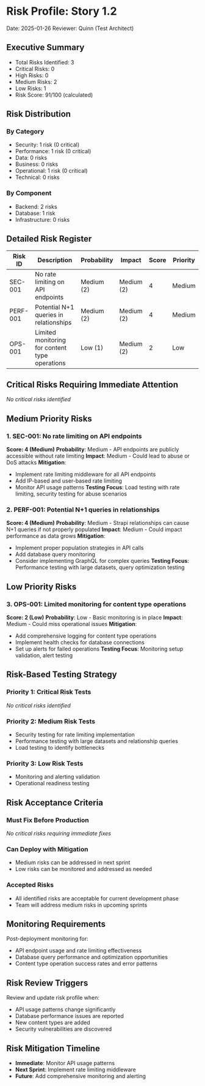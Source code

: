 # Risk Profile: Story 1.2

Date: 2025-01-26
Reviewer: Quinn (Test Architect)

## Executive Summary

- Total Risks Identified: 3
- Critical Risks: 0
- High Risks: 0
- Medium Risks: 2
- Low Risks: 1
- Risk Score: 91/100 (calculated)

## Risk Distribution

### By Category

- Security: 1 risk (0 critical)
- Performance: 1 risk (0 critical)
- Data: 0 risks
- Business: 0 risks
- Operational: 1 risk (0 critical)
- Technical: 0 risks

### By Component

- Backend: 2 risks
- Database: 1 risk
- Infrastructure: 0 risks

## Detailed Risk Register

| Risk ID  | Description             | Probability | Impact     | Score | Priority |
| -------- | ----------------------- | ----------- | ---------- | ----- | -------- |
| SEC-001  | No rate limiting on API endpoints | Medium (2) | Medium (2) | 4 | Medium |
| PERF-001 | Potential N+1 queries in relationships | Medium (2) | Medium (2) | 4 | Medium |
| OPS-001  | Limited monitoring for content type operations | Low (1) | Medium (2) | 2 | Low |

## Critical Risks Requiring Immediate Attention

*No critical risks identified*

## Medium Priority Risks

### 1. SEC-001: No rate limiting on API endpoints

**Score: 4 (Medium)**
**Probability**: Medium - API endpoints are publicly accessible without rate limiting
**Impact**: Medium - Could lead to abuse or DoS attacks
**Mitigation**:
- Implement rate limiting middleware for all API endpoints
- Add IP-based and user-based rate limiting
- Monitor API usage patterns
**Testing Focus**: Load testing with rate limiting, security testing for abuse scenarios

### 2. PERF-001: Potential N+1 queries in relationships

**Score: 4 (Medium)**
**Probability**: Medium - Strapi relationships can cause N+1 queries if not properly populated
**Impact**: Medium - Could impact performance as data grows
**Mitigation**:
- Implement proper population strategies in API calls
- Add database query monitoring
- Consider implementing GraphQL for complex queries
**Testing Focus**: Performance testing with large datasets, query optimization testing

## Low Priority Risks

### 3. OPS-001: Limited monitoring for content type operations

**Score: 2 (Low)**
**Probability**: Low - Basic monitoring is in place
**Impact**: Medium - Could miss operational issues
**Mitigation**:
- Add comprehensive logging for content type operations
- Implement health checks for database connections
- Set up alerts for failed operations
**Testing Focus**: Monitoring setup validation, alert testing

## Risk-Based Testing Strategy

### Priority 1: Critical Risk Tests

*No critical risks identified*

### Priority 2: Medium Risk Tests

- Security testing for rate limiting implementation
- Performance testing with large datasets and relationship queries
- Load testing to identify bottlenecks

### Priority 3: Low Risk Tests

- Monitoring and alerting validation
- Operational readiness testing

## Risk Acceptance Criteria

### Must Fix Before Production

*No critical risks requiring immediate fixes*

### Can Deploy with Mitigation

- Medium risks can be addressed in next sprint
- Low risks can be monitored and addressed as needed

### Accepted Risks

- All identified risks are acceptable for current development phase
- Team will address medium risks in upcoming sprints

## Monitoring Requirements

Post-deployment monitoring for:

- API endpoint usage and rate limiting effectiveness
- Database query performance and optimization opportunities
- Content type operation success rates and error patterns

## Risk Review Triggers

Review and update risk profile when:

- API usage patterns change significantly
- Database performance issues are reported
- New content types are added
- Security vulnerabilities are discovered

## Risk Mitigation Timeline

- **Immediate**: Monitor API usage patterns
- **Next Sprint**: Implement rate limiting middleware
- **Future**: Add comprehensive monitoring and alerting
